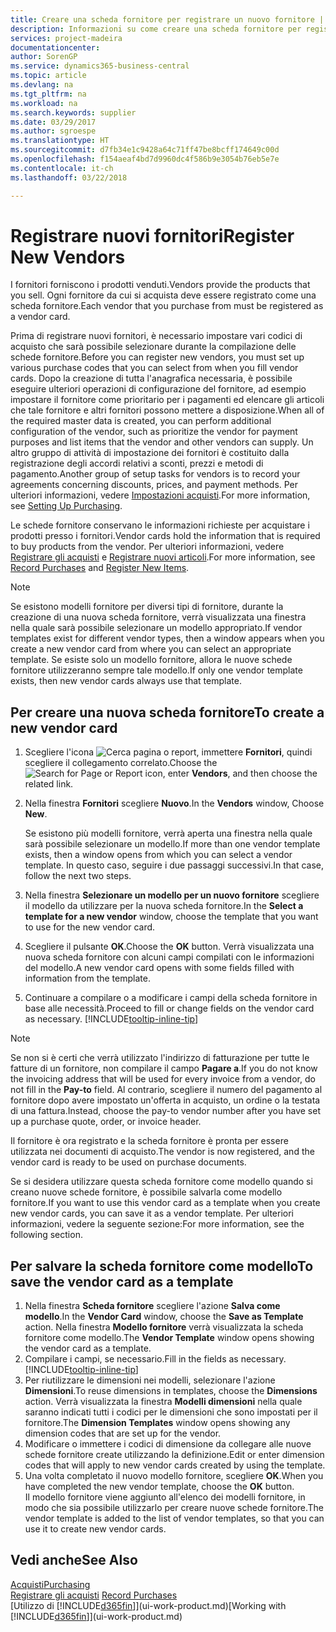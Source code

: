 ```yaml
---
title: Creare una scheda fornitore per registrare un nuovo fornitore | Documenti Microsoft
description: Informazioni su come creare una scheda fornitore per registrare un nuovo fornitore.
services: project-madeira
documentationcenter: 
author: SorenGP
ms.service: dynamics365-business-central
ms.topic: article
ms.devlang: na
ms.tgt_pltfrm: na
ms.workload: na
ms.search.keywords: supplier
ms.date: 03/29/2017
ms.author: sgroespe
ms.translationtype: HT
ms.sourcegitcommit: d7fb34e1c9428a64c71ff47be8bcff174649c00d
ms.openlocfilehash: f154aeaf4bd7d9960dc4f586b9e3054b76eb5e7e
ms.contentlocale: it-ch
ms.lasthandoff: 03/22/2018

---
```

# <a name="register-new-vendors"></a><span data-ttu-id="81fa1-103">Registrare nuovi fornitori</span><span class="sxs-lookup"><span data-stu-id="81fa1-103">Register New Vendors</span></span>
<span data-ttu-id="81fa1-104">I fornitori forniscono i prodotti venduti.</span><span class="sxs-lookup"><span data-stu-id="81fa1-104">Vendors provide the products that you sell.</span></span> <span data-ttu-id="81fa1-105">Ogni fornitore da cui si acquista deve essere registrato come una scheda fornitore.</span><span class="sxs-lookup"><span data-stu-id="81fa1-105">Each vendor that you purchase from must be registered as a vendor card.</span></span>

<span data-ttu-id="81fa1-106">Prima di registrare nuovi fornitori, è necessario impostare vari codici di acquisto che sarà possibile selezionare durante la compilazione delle schede fornitore.</span><span class="sxs-lookup"><span data-stu-id="81fa1-106">Before you can register new vendors, you must set up various purchase codes that you can select from when you fill vendor cards.</span></span> <span data-ttu-id="81fa1-107">Dopo la creazione di tutta l'anagrafica necessaria, è possibile eseguire ulteriori operazioni di configurazione del fornitore, ad esempio impostare il fornitore come prioritario per i pagamenti ed elencare gli articoli che tale fornitore e altri fornitori possono mettere a disposizione.</span><span class="sxs-lookup"><span data-stu-id="81fa1-107">When all of the required master data is created, you can perform additional configuration of the vendor, such as prioritize the vendor for payment purposes and list items that the vendor and other vendors can supply.</span></span> <span data-ttu-id="81fa1-108">Un altro gruppo di attività di impostazione dei fornitori è costituito dalla registrazione degli accordi relativi a sconti, prezzi e metodi di pagamento.</span><span class="sxs-lookup"><span data-stu-id="81fa1-108">Another group of setup tasks for vendors is to record your agreements concerning discounts, prices, and payment methods.</span></span> <span data-ttu-id="81fa1-109">Per ulteriori informazioni, vedere [Impostazioni acquisti](purchasing-setup-purchasing.md).</span><span class="sxs-lookup"><span data-stu-id="81fa1-109">For more information, see [Setting Up Purchasing](purchasing-setup-purchasing.md).</span></span>

<span data-ttu-id="81fa1-110">Le schede fornitore conservano le informazioni richieste per acquistare i prodotti presso i fornitori.</span><span class="sxs-lookup"><span data-stu-id="81fa1-110">Vendor cards hold the information that is required to buy products from the vendor.</span></span> <span data-ttu-id="81fa1-111">Per ulteriori informazioni, vedere [Registrare gli acquisti](purchasing-how-record-purchases.md) e [Registrare nuovi articoli](inventory-how-register-new-items.md).</span><span class="sxs-lookup"><span data-stu-id="81fa1-111">For more information, see [Record Purchases](purchasing-how-record-purchases.md) and [Register New Items](inventory-how-register-new-items.md).</span></span>

> [!NOTE]  
>   <span data-ttu-id="81fa1-112">Se esistono modelli fornitore per diversi tipi di fornitore, durante la creazione di una nuova scheda fornitore, verrà visualizzata una finestra nella quale sarà possibile selezionare un modello appropriato.</span><span class="sxs-lookup"><span data-stu-id="81fa1-112">If vendor templates exist for different vendor types, then a window appears when you create a new vendor card from where you can select an appropriate template.</span></span> <span data-ttu-id="81fa1-113">Se esiste solo un modello fornitore, allora le nuove schede fornitore utilizzeranno sempre tale modello.</span><span class="sxs-lookup"><span data-stu-id="81fa1-113">If only one vendor template exists, then new vendor cards always use that template.</span></span>

## <a name="to-create-a-new-vendor-card"></a><span data-ttu-id="81fa1-114">Per creare una nuova scheda fornitore</span><span class="sxs-lookup"><span data-stu-id="81fa1-114">To create a new vendor card</span></span>
1. <span data-ttu-id="81fa1-115">Scegliere l'icona ![Cerca pagina o report](media/ui-search/search_small.png "icona Cerca pagina o report"), immettere **Fornitori**, quindi scegliere il collegamento correlato.</span><span class="sxs-lookup"><span data-stu-id="81fa1-115">Choose the ![Search for Page or Report](media/ui-search/search_small.png "Search for Page or Report icon") icon, enter **Vendors**, and then choose the related link.</span></span>  
2. <span data-ttu-id="81fa1-116">Nella finestra **Fornitori** scegliere **Nuovo**.</span><span class="sxs-lookup"><span data-stu-id="81fa1-116">In the **Vendors** window, Choose **New**.</span></span>

    <span data-ttu-id="81fa1-117">Se esistono più modelli fornitore, verrà aperta una finestra nella quale sarà possibile selezionare un modello.</span><span class="sxs-lookup"><span data-stu-id="81fa1-117">If more than one vendor template exists, then a window opens from which you can select a vendor template.</span></span> <span data-ttu-id="81fa1-118">In questo caso, seguire i due passaggi successivi.</span><span class="sxs-lookup"><span data-stu-id="81fa1-118">In that case, follow the next two steps.</span></span>
3. <span data-ttu-id="81fa1-119">Nella finestra **Selezionare un modello per un nuovo fornitore** scegliere il modello da utilizzare per la nuova scheda fornitore.</span><span class="sxs-lookup"><span data-stu-id="81fa1-119">In the **Select a template for a new vendor** window, choose the template that you want to use for the new vendor card.</span></span>
4. <span data-ttu-id="81fa1-120">Scegliere il pulsante **OK**.</span><span class="sxs-lookup"><span data-stu-id="81fa1-120">Choose the **OK** button.</span></span> <span data-ttu-id="81fa1-121">Verrà visualizzata una nuova scheda fornitore con alcuni campi compilati con le informazioni del modello.</span><span class="sxs-lookup"><span data-stu-id="81fa1-121">A new vendor card opens with some fields filled with information from the template.</span></span>
5. <span data-ttu-id="81fa1-122">Continuare a compilare o a modificare i campi della scheda fornitore in base alle necessità.</span><span class="sxs-lookup"><span data-stu-id="81fa1-122">Proceed to fill or change fields on the vendor card as necessary.</span></span> [!INCLUDE[tooltip-inline-tip](includes/tooltip-inline-tip_md.md)]

> [!NOTE]  
>   <span data-ttu-id="81fa1-123">Se non si è certi che verrà utilizzato l'indirizzo di fatturazione per tutte le fatture di un fornitore, non compilare il campo **Pagare a**.</span><span class="sxs-lookup"><span data-stu-id="81fa1-123">If you do not know the invoicing address that will be used for every invoice from a vendor, do not fill in the **Pay-to** field.</span></span> <span data-ttu-id="81fa1-124">Al contrario, scegliere il numero del pagamento al fornitore dopo avere impostato un'offerta in acquisto, un ordine o la testata di una fattura.</span><span class="sxs-lookup"><span data-stu-id="81fa1-124">Instead, choose the pay-to vendor number after you have set up a purchase quote, order, or invoice header.</span></span>

<span data-ttu-id="81fa1-125">Il fornitore è ora registrato e la scheda fornitore è pronta per essere utilizzata nei documenti di acquisto.</span><span class="sxs-lookup"><span data-stu-id="81fa1-125">The vendor is now registered, and the vendor card is ready to be used on purchase documents.</span></span>

<span data-ttu-id="81fa1-126">Se si desidera utilizzare questa scheda fornitore come modello quando si creano nuove schede fornitore, è possibile salvarla come modello fornitore.</span><span class="sxs-lookup"><span data-stu-id="81fa1-126">If you want to use this vendor card as a template when you create new vendor cards, you can save it as a vendor template.</span></span> <span data-ttu-id="81fa1-127">Per ulteriori informazioni, vedere la seguente sezione:</span><span class="sxs-lookup"><span data-stu-id="81fa1-127">For more information, see the following section.</span></span>

## <a name="to-save-the-vendor-card-as-a-template"></a><span data-ttu-id="81fa1-128">Per salvare la scheda fornitore come modello</span><span class="sxs-lookup"><span data-stu-id="81fa1-128">To save the vendor card as a template</span></span>
1. <span data-ttu-id="81fa1-129">Nella finestra **Scheda fornitore** scegliere l'azione **Salva come modello**.</span><span class="sxs-lookup"><span data-stu-id="81fa1-129">In the **Vendor Card** window, choose the **Save as Template** action.</span></span> <span data-ttu-id="81fa1-130">Nella finestra **Modello fornitore** verrà visualizzata la scheda fornitore come modello.</span><span class="sxs-lookup"><span data-stu-id="81fa1-130">The **Vendor Template** window opens showing the vendor card as a template.</span></span>
2. <span data-ttu-id="81fa1-131">Compilare i campi, se necessario.</span><span class="sxs-lookup"><span data-stu-id="81fa1-131">Fill in the fields as necessary.</span></span> [!INCLUDE[tooltip-inline-tip](includes/tooltip-inline-tip_md.md)]
3. <span data-ttu-id="81fa1-132">Per riutilizzare le dimensioni nei modelli, selezionare l'azione **Dimensioni**.</span><span class="sxs-lookup"><span data-stu-id="81fa1-132">To reuse dimensions in templates, choose the **Dimensions** action.</span></span> <span data-ttu-id="81fa1-133">Verrà visualizzata la finestra **Modelli dimensioni** nella quale saranno indicati tutti i codici per le dimensioni che sono impostati per il fornitore.</span><span class="sxs-lookup"><span data-stu-id="81fa1-133">The **Dimension Templates** window opens showing any dimension codes that are set up for the vendor.</span></span>
4. <span data-ttu-id="81fa1-134">Modificare o immettere i codici di dimensione da collegare alle nuove schede fornitore create utilizzando la definizione.</span><span class="sxs-lookup"><span data-stu-id="81fa1-134">Edit or enter dimension codes that will apply to new vendor cards created by using the template.</span></span>
5. <span data-ttu-id="81fa1-135">Una volta completato il nuovo modello fornitore, scegliere **OK**.</span><span class="sxs-lookup"><span data-stu-id="81fa1-135">When you have completed the new vendor template, choose the **OK** button.</span></span>  
   <span data-ttu-id="81fa1-136">Il modello fornitore viene aggiunto all'elenco dei modelli fornitore, in modo che sia possibile utilizzarlo per creare nuove schede fornitore.</span><span class="sxs-lookup"><span data-stu-id="81fa1-136">The vendor template is added to the list of vendor templates, so that you can use it to create new vendor cards.</span></span>

## <a name="see-also"></a><span data-ttu-id="81fa1-137">Vedi anche</span><span class="sxs-lookup"><span data-stu-id="81fa1-137">See Also</span></span>
[<span data-ttu-id="81fa1-138">Acquisti</span><span class="sxs-lookup"><span data-stu-id="81fa1-138">Purchasing</span></span>](purchasing-manage-purchasing.md)  
<span data-ttu-id="81fa1-139">[Registrare gli acquisti](purchasing-how-record-purchases.md) </span><span class="sxs-lookup"><span data-stu-id="81fa1-139">[Record Purchases](purchasing-how-record-purchases.md) </span></span>  
<span data-ttu-id="81fa1-140">[Utilizzo di [!INCLUDE[d365fin](includes/d365fin_md.md)]](ui-work-product.md)</span><span class="sxs-lookup"><span data-stu-id="81fa1-140">[Working with [!INCLUDE[d365fin](includes/d365fin_md.md)]](ui-work-product.md)</span></span>  

